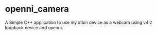 # openni_camera
A Simple C++ application to use my xtion device as a webcam using v4l2 loopback device and openni.
